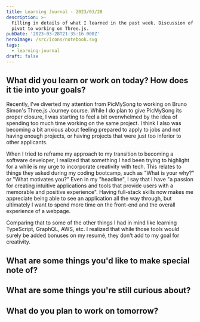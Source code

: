 ```yaml
---
title: Learning Journal - 2023/03/28
description: >-
  Filling in details of what I learned in the past week. Discussion of recent
  pivot to working on Three.js.
pubDate: '2023-03-28T21:35:16.000Z'
heroImage: /src/icons/notebook.svg
tags:
  - learning-journal
draft: false
---
```


## What did you learn or work on today? How does it tie into your goals?

Recently, I've diverted my attention from PicMySong to working on Bruno Simon's Three.js Journey course. While I do plan to give PicMySong its proper closure, I was starting to feel a bit overwhelmed by the idea of spending too much time working on the same project. I think I also was becoming a bit anxious about feeling prepared to apply to jobs and not having enough projects, or having projects that were just too inferior to other applicants. 

When I tried to reframe my approach to my transition to becoming a software developer, I realized that something I had been trying to highlight for a while is my urge to incorporate creativity with tech. This relates to things they asked during my coding bootcamp, such as "What is your why?" or "What motivates you?" Even in my "headline", I say that I have "a passion for creating intuitive applications and tools that provide users with a memorable and positive experience". Having full-stack skills now makes me appreciate being able to see an application all the way through, but ultimately I want to spend more time on the front-end and the overall experience of a webpage. 

Comparing that to some of the other things I had in mind like learning TypeScript, GraphQL, AWS, etc. I realized that while those tools would surely be added bonuses on my resumé, they don't add to my goal for creativity. 

## What are some things you'd like to make special note of?

## What are some things you're still curious about?

## What do you plan to work on tomorrow?
